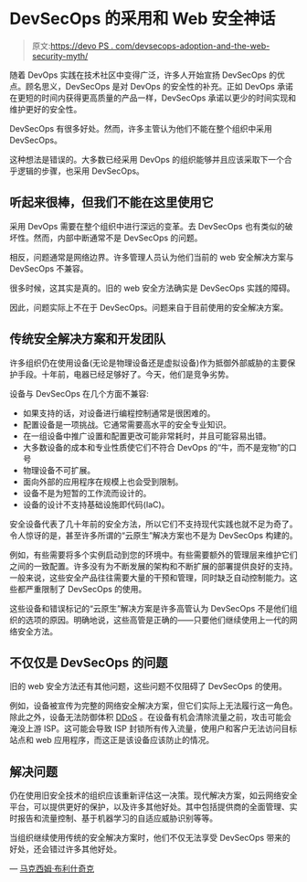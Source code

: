 # DevSecOps 的采用和 Web 安全神话

> 原文:[https://devo PS . com/devsecops-adoption-and-the-web-security-myth/](https://devops.com/devsecops-adoption-and-the-web-security-myth/)

随着 DevOps 实践在技术社区中变得广泛，许多人开始宣扬 DevSecOps 的优点。顾名思义，DevSecOps 是对 DevOps 的安全性的补充。正如 DevOps 承诺在更短的时间内获得更高质量的产品一样，DevSecOps 承诺以更少的时间实现和维护更好的安全性。

DevSecOps 有很多好处。然而，许多主管认为他们不能在整个组织中采用 DevSecOps。

这种想法是错误的。大多数已经采用 DevOps 的组织能够并且应该采取下一个合乎逻辑的步骤，也采用 DevSecOps。

## 听起来很棒，但我们不能在这里使用它

采用 DevOps 需要在整个组织中进行深远的变革。去 DevSecOps 也有类似的破坏性。然而，内部中断通常不是 DevSecOps 的问题。

相反，问题通常是网络边界。许多管理人员认为他们当前的 web 安全解决方案与 DevSecOps 不兼容。

很多时候，这其实是真的。旧的 web 安全方法确实是 DevSecOps 实践的障碍。

因此，问题实际上不在于 DevSecOps。问题来自于目前使用的安全解决方案。

## 传统安全解决方案和开发团队

许多组织仍在使用设备(无论是物理设备还是虚拟设备)作为抵御外部威胁的主要保护手段。十年前，电器已经足够好了。今天，他们是竞争劣势。

设备与 DevSecOps 在几个方面不兼容:

*   如果支持的话，对设备进行编程控制通常是很困难的。
*   配置设备是一项挑战。它通常需要高水平的安全专业知识。
*   在一组设备中推广设置和配置更改可能非常耗时，并且可能容易出错。
*   大多数设备的成本和专业性质使它们不符合 DevOps 的“牛，而不是宠物”的口号
*   物理设备不可扩展。
*   面向外部的应用程序在规模上也会受到限制。
*   设备不是为短暂的工作流而设计的。
*   设备的设计不支持基础设施即代码(IaC)。

安全设备代表了几十年前的安全方法，所以它们不支持现代实践也就不足为奇了。令人惊讶的是，甚至许多所谓的“云原生”解决方案也不是为 DevSecOps 构建的。

例如，有些需要将多个实例启动到您的环境中。有些需要额外的管理层来维护它们之间的一致配置。许多没有为不断发展的架构和不断扩展的部署提供良好的支持。一般来说，这些安全产品往往需要大量的干预和管理，同时缺乏自动控制能力。这些都严重限制了 DevSecOps 的使用。

这些设备和错误标记的“云原生”解决方案是许多高管认为 DevSecOps 不是他们组织的选项的原因。明确地说，这些高管是正确的——只要他们继续使用上一代的网络安全方法。

## 不仅仅是 DevSecOps 的问题

旧的 web 安全方法还有其他问题，这些问题不仅阻碍了 DevSecOps 的使用。

例如，设备被宣传为完整的网络安全解决方案，但它们实际上无法履行这一角色。除此之外，设备无法防御体积 [DDoS](https://www.reblaze.com/wiki/ddos/what-is-ddos/) 。在设备有机会清除流量之前，攻击可能会淹没上游 ISP。这可能会导致 ISP 封锁所有传入流量，使用户和客户无法访问目标站点和 web 应用程序，而这正是该设备应该防止的情况。

## 解决问题

仍在使用旧安全技术的组织应该重新评估这一决策。现代解决方案，如云网络安全平台，可以提供更好的保护，以及许多其他好处。其中包括提供商的全面管理、实时报告和流量控制、基于机器学习的自适应威胁识别等等。

当组织继续使用传统的安全解决方案时，他们不仅无法享受 DevSecOps 带来的好处，还会错过许多其他好处。

— [马克西姆·布利什奇克](https://devops.com/author/maksim-blishchik/)